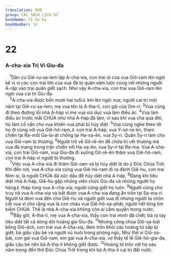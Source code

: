 ```yaml
---
translation: NVB
group: CÁC SÁCH LỊCH-SỬ
bookName: II Sử Ký 
bookNumber: 14
---
```


<div class="title"><h1>22</h1><h3>A-cha-xia Trị Vì Giu-đa </h3></div>
<span class="verse 2su_22_1"> <sup>1</sup>Dân cư Giê-ru-sa-lem lập A-cha-xia, con trai út của vua Giô-ram lên ngôi kế vị vì các con trai lớn của vua đã bị quân xâm lược cùng với những người Ả-rập vào trại quân giết sạch. Như vậy A-cha-xia, con trai vua Giô-ram lên ngôi vua cai trị Giu-đa. <br/></span>
<span class="verse 2su_22_2"> <sup>2</sup>A-cha-xia được bốn mươi hai tuổi<a data-toggle="tooltip" data-placement="bottom" title="Các văn bản Hy Lạp và Syriac: 22 tuổi">⚓</a> khi lên ngôi vua; người cai trị một năm tại Giê-ru-sa-lem; mẹ vua tên là A-tha-li, con gái của Om-ri. </span>
<span class="verse 2su_22_3"><sup>3</sup>Vua cũng đi theo đường lối nhà A-háp vì mẹ vua xúi dục vua làm điều ác. </span>
<span class="verse 2su_22_4"><sup>4</sup>Vua làm điều ác trước mắt CHÚA như nhà A-háp đã làm, vì sau khi vua cha qua đời, họ làm cố vấn cho vua khiến vua phải bị hủy diệt. </span>
<span class="verse 2su_22_5"><sup>5</sup>Vua cũng nghe theo lời họ đi cùng với vua Giê-hô-ram,<a data-toggle="tooltip" data-placement="bottom" title="Cũng gọi là Giô-ram">⚓</a> con trai A-háp, vua Y-sơ-ra-ên, tham chiến tại Ra-mốt Ga-la-át chống lại Ha-xa-ên, vua Sy-ri. Quân Sy-ri làm cho vua Giô-ram bị thương. </span>
<span class="verse 2su_22_6"><sup>6</sup>Người trở về Gít-rê-ên để chữa trị vết thương mà vua đã mang trong trận chiến với Ha-xa-ên, vua Sy-ri tại Ra-ma. Vua A-cha-xia, con trai Giô-ram, vua Giu-đa đi xuống Gít-rê-ên thăm vua Giê-hô-ram, con trai A-háp vì người bị thương. <br/></span>
<span class="verse 2su_22_7"> <sup>7</sup>Việc vua A-cha-xia đi thăm Giô-ram và bị hủy diệt là do ý Đức Chúa Trời. Khi đến nơi, vua A-cha-xia cùng vua Giê-hô-ram đi ra đánh Giê-hu, con trai Nim-si, là người CHÚA đã xức dầu để hủy diệt nhà A-háp. </span>
<span class="verse 2su_22_8"><sup>8</sup>Đang khi tiêu diệt nhà A-háp, Giê-hu gặp những viên chức Giu-đa và những người họ hàng<a data-toggle="tooltip" data-placement="bottom" title="Nt: Các con cái của anh em A-cha-xia; nhưng những người này còn quá nhỏ nên ‘họ hàng’ đang làm quan có lý hơn">⚓</a> tháp tùng vua A-cha-xia; người cũng giết họ luôn. </span>
<span class="verse 2su_22_9"><sup>9</sup>Người cũng cho truy nã vua A-cha-xia và bắt được vua A-cha-xia đang ẩn trốn tại Sa-ma-ri. Người ta đem vua đến cho Giê-hu và người giết vua đi nhưng người ta chôn cất vua vì cho rằng vua là con cháu vua Giê-hô-sa-phát, người hết lòng tìm kiếm CHÚA. Thế là nhà A-cha-xia không còn ai cầm quyền trong nước. <br/></span>
<span class="verse 2su_22_10"> <sup>10</sup>Bấy giờ, A-tha-li, mẹ vua A-cha-xia, thấy con trai mình đã chết; bà ra tay tiêu diệt tất cả dòng dõi hoàng gia Giu-đa. </span>
<span class="verse 2su_22_11"><sup>11</sup>Nhưng công chúa Giô-sa-bát bồng Giô-ách, con trai vua A-cha-xia, đem trốn khỏi các hoàng tử sắp bị giết; bà giấu cậu bé và người vú nuôi trong phòng ngủ. Như thế vì Giô-sa-bát, con gái vua Giô-ram, em gái vua A-cha-xia, vợ thầy tế lễ Giê-hô-gia-đa, giấu cậu bé nên bà A-tha-li không giết được. </span>
<span class="verse 2su_22_12"><sup>12</sup>Hoàng tử trốn với họ sáu năm trong đền thờ Đức Chúa Trời trong khi bà A-tha-li cai trị đất nước. <br/></span>
